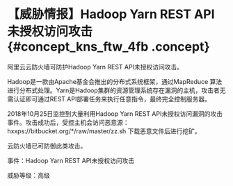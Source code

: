 # 【威胁情报】Hadoop Yarn REST API未授权访问攻击 {#concept_kns_ftw_4fb .concept}

阿里云云防火墙可防护Hadoop Yarn REST API未授权访问攻击。

Hadoop是一款由Apache基金会推出的分布式系统框架，通过MapReduce 算法进行分布式处理。Yarn是Hadoop集群的资源管理系统存在漏洞的主机，攻击者无需认证即可通过REST API部署任务来执行任意指令，最终完全控制服务器。

2018年10月25日监控到大量利用Hadoop Yarn REST API未授权访问漏洞的攻击事件。攻击成功后，受控主机会访问恶意源：hxxps://bitbucket.org/\*/raw/master/zz.sh 下载恶意文件后进行挖矿。

云防火墙已可防御此类攻击。

事件：Hadoop Yarn REST API未授权访问攻击

威胁等级：高级

